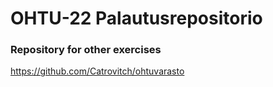 # OHTU-22 Palautusrepositorio

### Repository for other exercises

https://github.com/Catrovitch/ohtuvarasto
